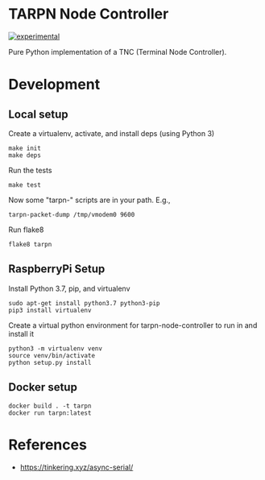 # TARPN Node Controller

[![experimental](http://badges.github.io/stability-badges/dist/experimental.svg)](http://github.com/badges/stability-badges)

Pure Python implementation of a TNC (Terminal Node Controller).

# Development

## Local setup

Create a virtualenv, activate, and install deps (using Python 3)

```
make init
make deps
```

Run the tests

```
make test
```

Now some "tarpn-" scripts are in your path. E.g.,

```
tarpn-packet-dump /tmp/vmodem0 9600
```

Run flake8

```
flake8 tarpn
```

## RaspberryPi Setup

Install Python 3.7, pip, and virtualenv

```
sudo apt-get install python3.7 python3-pip
pip3 install virtualenv
```

Create a virtual python environment for tarpn-node-controller to run in and install it

```
python3 -m virtualenv venv
source venv/bin/activate
python setup.py install
```



## Docker setup

```
docker build . -t tarpn
docker run tarpn:latest
```

# References

* https://tinkering.xyz/async-serial/
